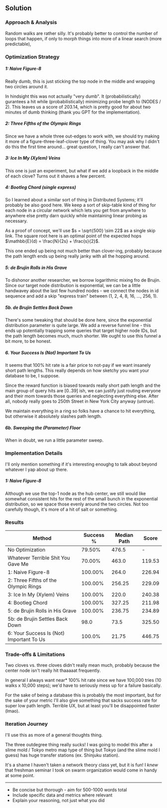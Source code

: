 ## Solution

### Approach & Analysis

Random walks are rather silly. It's probably better to control the number of loops that happen, if only to morph things into more of a linear search (more predictable),

### Optimization Strategy

##### 1: Naive Figure-8

Really dumb, this is just sticking the top node in the middle and wrapping two circles around it.

In hindsight this was not actually "very dumb". It (probabilistically) gurantees a hit while (probabilistically) minimizing probe length to (NODES / 2). This leaves us a score of 203.14, which is pretty good for about two minutes of dumb thinking (thank you GPT for the implementation).

##### 2: Three Fifths of the Olympic Rings

Since we have a whole three out-edges to work with, we should try making it more of a figure-three-leaf-clover type of thing. You may ask why I didn't do this the first time around... great question, I really can't answer that.

##### 3: Ice In My (Xylem) Veins

This one is just an experiment, but what if we add a loopback in the middle of each clove? Turns out it shaves a few percent.

##### 4: Bootleg Chord (single express)

So I learned about a similar sort of thing in Distributed Systems; it'll probably be also good here. We keep a sort of skip-table kind of thing for each node in a circular network which lets you get from anywhere to anywhere else pretty darn quickly while maintaining linear probing as necessary.

As a proof of concept, we'll use $s = \sqrt{500} \sim 22$ as a single skip link. The square root here is an optimal point of the expected hops $\mathbb{E}(d) = \frac{N}{2s} + \frac{s}{2}$.

This one ended up being not much better than clover-ing, probably because the path length ends up being really janky with all the hopping around.

##### 5: de Brujin Rolls in His Grave

To dishonor another researcher, we borrow logarithmic mixing fro de Brujin. Since our target node distribution is exponential, we can be a little handwavey about the last few hundred nodes - we connect the nodes in id sequence and add a skip "express train" between (1, 2, 4, 8, 16, ..., 256, 1).

##### 5b. de Brujin Settles Back Down

There's some tweaking that should be done here, since the exponential distribution parameter is quite large. We add a reverse funnel line - this ends up potentially trapping some queries that target higher node IDs, but the path length becomes much, much shorter. We ought to use this funnel a bit more, to be honest.

##### 6. Your Success Is (Not) Important To Us

It seems that 100% hit rate is a fair price to not-pay if we want insanely short path lengths. This really depends on how sketchy you want your database to be, I suppose.

Since the reward function is biased towards really short path length and the main group of query hits are [0..39] ish, we can justify just routing everyone and their mom towards those queries and neglecting everything else. After all, nobody really goes to 250th Street in New York City anyway (untrue).

We maintain everything in a ring so folks have a chance to hit everything, but otherwise it absolutely slashes path length.

##### 6b. Sweeping the (Parameter) Floor

When in doubt, we run a little parameter sweep.

### Implementation Details

I'll only mention something if it's interesting enoughg to talk about beyond whatever I yap about up there.

##### 1: Naive Figure-8

Although we use the top-1 node as the hub center, we still would like somewhat consistent hits for the rest of the small bunch in the exponential distribution, so we space those evenly around the two circles. Not too carefully though, it's more of a hit of salt or something.

### Results

| Method                                   | Success % | Median Path | Score  |
| ---------------------------------------- | --------- | ----------- | ------ |
| No Optimization                          | 79.50%    | 476.5       | -      |
| Whatever Terrible Shit You Gave Me       | 70.00%    | 463.0       | 119.53 |
| 1: Naive Figure-8                        | 100.00%   | 264.0       | 226.94 |
| 2: Three Fifths of the Olympic Rings     | 100.00%   | 256.25      | 229.09 |
| 3: Ice In My (Xylem) Veins               | 100.00%   | 220.0       | 240.38 |
| 4: Bootleg Chord                         | 100.00%   | 327.25      | 211.98 |
| 5: de Brujin Rolls in His Grave          | 100.00%   | 236.75      | 234.89 |
| 5b: de Brujin Settles Back Down          | 98.0      | 73.5        | 325.50 |
| 6: Your Success Is (Not) Important To Us | 100.0%    | 21.75       | 446.75 |

### Trade-offs & Limitations

Two cloves vs. three cloves didn't really mean much, probably because the center node isn't really hit thaaaaat frequently.

In general I always want near\* 100% hit rate since we have 100,000 tries (10 walks x 10,000 steps); we'd have to seriously mess up for a failure basically.

For the sake of being a database this is probably the most important, but for the sake of your metric I'll also give something that sacks success rate for super low path length. Terrible UX, but at least you'll be disappointed faster (lmao).

### Iteration Journey

I'll use this as more of a general thoughts thing.

The three outdegree thing really sucks! I was going to model this after a slime mold / Tokyo metro map type of thing but Tokyo (and the slime mold I guess) has huge transfer stations (ex. Shinjuku station).

It's a shame I haven't taken a network theory class yet, but it is fun! I _knew_ that freshman seminar I took on swarm organization would come in handy at some point.

---

- Be concise but thorough - aim for 500-1000 words total
- Include specific data and metrics where relevant
- Explain your reasoning, not just what you did
